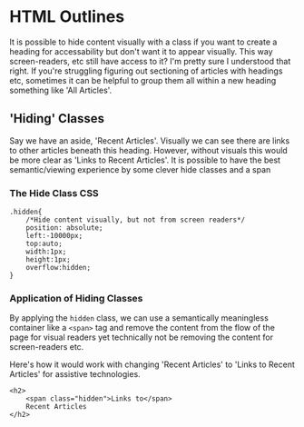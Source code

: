 # HTML Outlines

It is possible to hide content visually with a class if you want to create a heading for accessability but don't want it to appear visually. This way screen-readers, etc still have access to it? I'm pretty sure I understood that right. If you're struggling figuring out sectioning of articles with headings etc, sometimes it can be helpful to group them all within a new heading something like 'All Articles'.

## 'Hiding' Classes

Say we have an aside, 'Recent Articles'. Visually we can see there are links to other articles beneath this heading. However, without visuals this would be more clear as 'Links to Recent Articles'. It is possible to have the best semantic/viewing experience by some clever hide classes and a span

### The Hide Class CSS

```
.hidden{
    /*Hide content visually, but not from screen readers*/
    position: absolute;
    left:-10000px;
    top:auto;
    width:1px;
    height:1px;
    overflow:hidden;
}
```

### Application of Hiding Classes

By applying the ```hidden``` class, we can use a semantically meaningless container like a ```<span>``` tag and remove the content from the flow of the page for visual readers yet technically not be removing the content for screen-readers etc.

Here's how it would work with changing 'Recent Articles' to 'Links to Recent Articles' for assistive technologies.

```
<h2>
    <span class="hidden">Links to</span>
    Recent Articles
</h2>
```